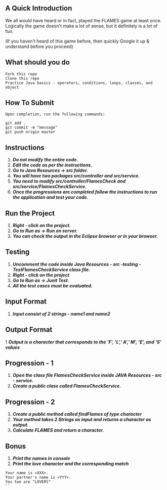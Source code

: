 ## A Quick Introduction

We all would have heard or in fact, played the FLAMES game at least once. Logically the game doesn't make a lot of sense, but it definitely is a lot of fun. 

(If you haven't heard of this game before, then quickly Google it up & understand before you proceed)

## What should you do
```
Fork this repo
Clone this repo
Practice Java basics - operators, conditions, loops, classes, and object
```

## How To Submit
```
Upon completion, run the following commands:

git add .
git commit -m "message"
git push origin master

```

## Instructions

1. ***Do not modify the entire code.***
2. ***Edit the code as per the instructions.***
3. ***Go to Java Resources -> src folder.***
4. ***You will have two packages src/controller and src/service.***
5. ***You need to modify src/controller/FlamesCheck and src/service/FlamesCheckService.***
6. ***Once the progressions are completed follow the instructions to run the application and test your code.***
 
## Run the Project
1. ***Right - click on the project.***
2. ***Go to Run as -> Run on server.***
3. ***You can check the output in the Eclipse browser or in your browser.***

## Testing
1. ***Uncomment the code inside Java Resources - src -testing - TestFlamesCheckService class file.***
2. ***Right - click on the project***
3. ***Go to Run as -> Junit Test.*** 
4. ***All the test cases must be evaluated.***

## Input Format
1. ***Input consist of 2 strings - name1 and name2***

## Output Format
1 ***Output is a character that corresponds to the 'F', 'L',' A',' M', 'E', and 'S' values***


## Progression - 1 
1. ***Open the class file FlamesCheckService inside JAVA Resources - src - service.***
2. ***Create a public class called FlamesCheckService.***

## Progression - 2
1. ***Create a public method called findFlames of type character***
2. ***Your method takes 2 Strings as input and returns a character as output.***
3. ***Calculate FLAMES and return a character.***

## Bonus
1. ***Print the names in console***
2. ***Print the love character and the corresponding match***
```
Your name is <XXX>.
Your partner's name is <YYY>.
You two are "LOVERS"
``

